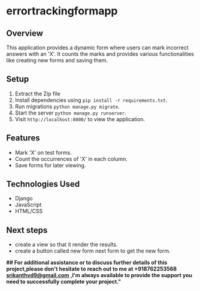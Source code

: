 # errortrackingformapp
## Overview
This application provides a dynamic form where users can mark incorrect answers with an 'X'. It counts the marks and provides various functionalities like creating new forms and saving them.

## Setup
1. Extract the Zip file
2. Install dependencies using `pip install -r requirements.txt`.
3. Run migrations `python manage.py migrate`.
4. Start the server `python manage.py runserver`.
5. Visit `http://localhost:8000/` to view the application.

## Features
- Mark 'X' on test forms.
- Count the occurrences of 'X' in each column.
- Save forms for later viewing.

## Technologies Used
- Django
- JavaScript
- HTML/CSS

## Next steps
- create a view so that it render the results.
- create a button called new form next form to get the new form.


**## For additional assistance or to discuss further details of this project,please don't hesitate to reach out to me at +918762253568 srikanthvd9@gmail.com ,I'm always available to provide the support you need to successfully complete your project."**
